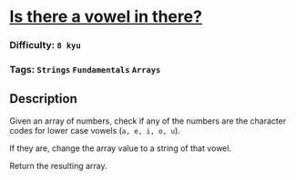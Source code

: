 # [Is there a vowel in there?](https://www.codewars.com/kata/57cff961eca260b71900008f)

### Difficulty: `8 kyu`

### Tags: `Strings` `Fundamentals` `Arrays`

## Description

Given an array of numbers, check if any of the numbers are the character codes for lower case vowels (`a, e, i, o, u`).

If they are, change the array value to a string of that vowel.

Return the resulting array.